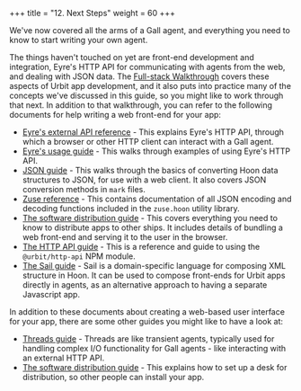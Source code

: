 +++
title = "12. Next Steps"
weight = 60
+++

We've now covered all the arms of a Gall agent, and everything you need to know
to start writing your own agent.

The things haven't touched on yet are front-end development and integration,
Eyre's HTTP API for communicating with agents from the web, and dealing with
JSON data. The [Full-stack Walkthrough](/guides/core/app-school-full-stack/intro)
covers these aspects of Urbit app development, and it also puts into practice
many of the concepts we've discussed in this guide, so you might like to work
through that next. In addition to that walkthrough, you can refer to the
following documents for help writing a web front-end for your app:

- [Eyre's external API reference](/reference/arvo/eyre/external-api-ref) - This
  explains Eyre's HTTP API, through which a browser or other HTTP client can
  interact with a Gall agent.
- [Eyre's usage guide](/reference/arvo/eyre/guide) - This walks through examples of
  using Eyre's HTTP API.
- [JSON guide](/guides/additional/json-guide) - This walks through the basics of
  converting Hoon data structures to JSON, for use with a web client. It also
  covers JSON conversion methods in `mark` files.
- [Zuse reference](/reference/hoon/zuse) - This contains
  documentation of all JSON encoding and decoding functions included in the
  `zuse.hoon` utility library.
- [The software distribution guide](/guides/additional/software-distribution) - This covers
  everything you need to know to distribute apps to other ships. It includes
  details of bundling a web front-end and serving it to the user in the browser.
- [The HTTP API guide](/guides/additional/http-api-guide) - This is a reference
  and guide to using the `@urbit/http-api` NPM module.
- [The Sail guide](/guides/additional/sail) - Sail is a domain-specific language
  for composing XML structure in Hoon. It can be used to compose front-ends for
  Urbit apps directly in agents, as an alternative approach to having a
  separate Javascript app.

In addition to these documents about creating a web-based user interface for
your app, there are some other guides you might like to have a look at:

- [Threads guide](/guides/additional/threads/fundamentals) - Threads are like transient
  agents, typically used for handling complex I/O functionality for Gall
  agents - like interacting with an external HTTP API.
- [The software distribution guide](/guides/additional/software-distribution) - This explains
  how to set up a desk for distribution, so other people can install your app.
